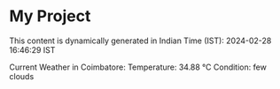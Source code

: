 # My Project

This content is dynamically generated in Indian Time (IST): 2024-02-28 16:46:29 IST


Current Weather in Coimbatore:
Temperature: 34.88 °C
Condition: few clouds
